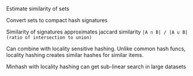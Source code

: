 ---
---

Estimate similarity of sets 

Convert sets to compact hash signatures 

Similarity of signatures approximates jaccard similarity `|A ∩ B| / |A ∪ B| (ratio of intersection to union)`

Can combine with locality sensitive hashing. Unlike common hash funcs, locality hashing creates similar hashes for similar items. 

Minhash with locality hashing can get sub-linear search in large datasets 

